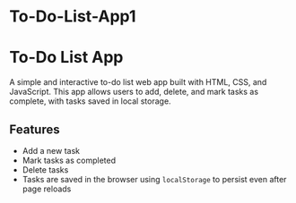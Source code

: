 # To-Do-List-App1
# To-Do List App

A simple and interactive to-do list web app built with HTML, CSS, and JavaScript. This app allows users to add, delete, and mark tasks as complete, with tasks saved in local storage.

## Features
- Add a new task
- Mark tasks as completed
- Delete tasks
- Tasks are saved in the browser using `localStorage` to persist even after page reloads


